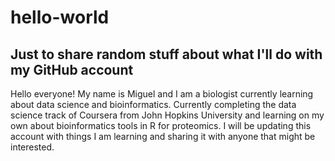 # hello-world
Just to share random stuff about what I'll do with my GitHub account
--------------------------------------------------------------------

Hello everyone! My name is Miguel and I am a biologist currently learning about data science and bioinformatics. Currently completing the data science track of Coursera from John Hopkins University and learning on my own about bioinformatics tools in R for proteomics. I will be updating this account with things I am learning and sharing it with anyone that might be interested. 
